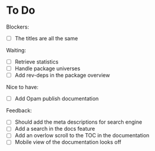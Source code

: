 # To Do

Blockers:
- [ ] The titles are all the same

Waiting:
- [ ] Retrieve statistics
- [ ] Handle package universes
- [ ] Add rev-deps in the package overview

Nice to have:
- [ ] Add Opam publish documentation

Feedback:
- [ ] Should add the meta descriptions for search engine
- [ ] Add a search in the docs feature
- [ ] Add an overlow scroll to the TOC in the documentation
- [ ] Mobile view of the documentation looks off
